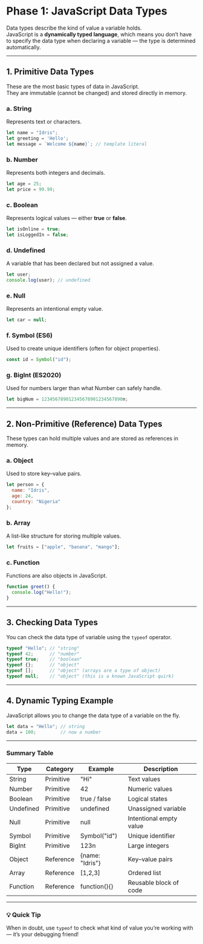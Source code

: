 
# Phase 1: JavaScript Data Types

Data types describe the kind of value a variable holds.  
JavaScript is a **dynamically typed language**, which means you don’t have to specify the data type when declaring a variable — the type is determined automatically.

---

## 1. Primitive Data Types

These are the most basic types of data in JavaScript.  
They are immutable (cannot be changed) and stored directly in memory.

### a. String
Represents text or characters.

```js
let name = "Idris";
let greeting = 'Hello';
let message = `Welcome ${name}`; // template literal
````

### b. Number

Represents both integers and decimals.

```js
let age = 25;
let price = 99.99;
```

### c. Boolean

Represents logical values — either **true** or **false**.

```js
let isOnline = true;
let isLoggedIn = false;
```

### d. Undefined

A variable that has been declared but not assigned a value.

```js
let user;
console.log(user); // undefined
```

### e. Null

Represents an intentional empty value.

```js
let car = null;
```

### f. Symbol (ES6)

Used to create unique identifiers (often for object properties).

```js
const id = Symbol("id");
```

### g. BigInt (ES2020)

Used for numbers larger than what Number can safely handle.

```js
let bigNum = 123456789012345678901234567890n;
```

---

## 2. Non-Primitive (Reference) Data Types

These types can hold multiple values and are stored as references in memory.

### a. Object

Used to store key–value pairs.

```js
let person = {
  name: "Idris",
  age: 24,
  country: "Nigeria"
};
```

### b. Array

A list-like structure for storing multiple values.

```js
let fruits = ["apple", "banana", "mango"];
```

### c. Function

Functions are also objects in JavaScript.

```js
function greet() {
  console.log("Hello!");
}
```

---

## 3. Checking Data Types

You can check the data type of variable using the `typeof` operator.

```js
typeof "Hello"; // "string"
typeof 42;      // "number"
typeof true;    // "boolean"
typeof {};      // "object"
typeof [];      // "object" (arrays are a type of object)
typeof null;    // "object" (this is a known JavaScript quirk)
```

---

## 4. Dynamic Typing Example

JavaScript allows you to change the data type of a variable on the fly.

```js
let data = "Hello"; // string
data = 100;         // now a number
```

---

### Summary Table

| Type      | Category  | Example         | Description             |
| --------- | --------- | --------------- | ----------------------- |
| String    | Primitive | "Hi"            | Text values             |
| Number    | Primitive | 42              | Numeric values          |
| Boolean   | Primitive | true / false    | Logical states          |
| Undefined | Primitive | undefined       | Unassigned variable     |
| Null      | Primitive | null            | Intentional empty value |
| Symbol    | Primitive | Symbol("id")    | Unique identifier       |
| BigInt    | Primitive | 123n            | Large integers          |
| Object    | Reference | {name: "Idris"} | Key–value pairs         |
| Array     | Reference | [1,2,3]         | Ordered list            |
| Function  | Reference | function(){}    | Reusable block of code  |

---

### 💡 Quick Tip

When in doubt, use `typeof` to check what kind of value you’re working with — it’s your debugging friend!

